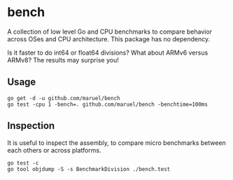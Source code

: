 # bench

A collection of low level Go and CPU benchmarks to compare behavior
across OSes and CPU architecture. This package has no dependency.

Is it faster to do int64 or float64 divisions? What about ARMv6 versus ARMv8?
The results may surprise you!


## Usage

```
go get -d -u github.com/maruel/bench
go test -cpu 1 -bench=. github.com/maruel/bench -benchtime=100ms
```


## Inspection

It is useful to inspect the assembly, to compare micro benchmarks between each
others or across platforms.

```
go test -c
go tool objdump -S -s BenchmarkDivision ./bench.test
```
